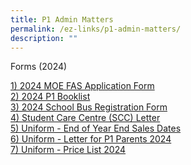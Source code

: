 ```yaml
---
title: P1 Admin Matters
permalink: /ez-links/p1-admin-matters/
description: ""
---
```

Forms (2024)

[1) 2024 MOE FAS Application Form](/files/2024%20moe%20fas%20application%20formx.pdf)<br>
[2) 2024 P1 Booklist](/files/2024%20p1%20booklist.pdf)<br>
[3) 2024 School Bus Registration Form ](/files/school%20bus%20registration%20form%20for%20the%20year%202024.pdf)<br>
[4) Student Care Centre (SCC) Letter](/files/student%20care%20centre%20(scc)%20letter.pdf)<br>
[5) Uniform - End of Year End Sales Dates](/files/uniform%20-%20end%20of%20year%20end%20sale%20dates.pdf)<br>
[6) Uniform - Letter for P1 Parents 2024](/files/uniform%20-%20letter%20for%20p1%20parents%202024.pdf)<br>
[7) Uniform - Price List 2024](/files/uniform%20-%20price%20list%202024.pdf)
